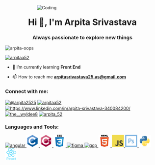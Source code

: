 <img align="right" alt="Coding" width="400" src=https://camo.githubusercontent.com/6c45718632fa8ce4b941e21817fabb34483aaee52d7dfe91015b8fc5031cd5ba/68747470733a2f2f6d656469612e67697068792e636f6d2f6d656469612f6a726e6c547451644d7764707a5873316c372f67697068792e676966>




<h1 align="center">Hi 👋, I'm Arpita Srivastava</h1>
<h3 align="center">Always passionate to explore new things</h3>

<p align="left"> <img src="https://komarev.com/ghpvc/?username=arpita-oops&label=Profile%20views&color=0e75b6&style=flat" alt="arpita-oops" /> </p>

<p align="left"> <a href="https://twitter.com/arpitaa52" target="blank"><img src="https://img.shields.io/twitter/follow/arpitaa52?logo=twitter&style=for-the-badge" alt="arpitaa52" /></a> </p>

- 🌱 I’m currently learning **Front End**

- 📫 How to reach me **arpitasrivastava25.as@gmail.com**

<h3 align="left">Connect with me:</h3>
<p align="left">
<a href="https://codepen.io/@arpita2525" target="blank"><img align="center" src="https://raw.githubusercontent.com/rahuldkjain/github-profile-readme-generator/master/src/images/icons/Social/codepen.svg" alt="@arpita2525" height="30" width="40" /></a>
<a href="https://twitter.com/arpitaa52" target="blank"><img align="center" src="https://raw.githubusercontent.com/rahuldkjain/github-profile-readme-generator/master/src/images/icons/Social/twitter.svg" alt="arpitaa52" height="30" width="40" /></a>
<a href="https://linkedin.com/in/https://www.linkedin.com/in/arpita-srivastava-340084200/" target="blank"><img align="center" src="https://raw.githubusercontent.com/rahuldkjain/github-profile-readme-generator/master/src/images/icons/Social/linked-in-alt.svg" alt="https://www.linkedin.com/in/arpita-srivastava-340084200/" height="30" width="40" /></a>
<a href="https://instagram.com/the__wyldee8" target="blank"><img align="center" src="https://raw.githubusercontent.com/rahuldkjain/github-profile-readme-generator/master/src/images/icons/Social/instagram.svg" alt="the__wyldee8" height="30" width="40" /></a>
<a href="https://www.codechef.com/users/arpita_52" target="blank"><img align="center" src="https://cdn.jsdelivr.net/npm/simple-icons@3.1.0/icons/codechef.svg" alt="arpita_52" height="30" width="40" /></a>

</p>

<h3 align="left">Languages and Tools:</h3>
<p align="left"> <a href="https://angular.io" target="_blank"> <img src="https://angular.io/assets/images/logos/angular/angular.svg" alt="angular" width="40" height="40"/> </a> <a href="https://www.cprogramming.com/" target="_blank"> <img src="https://raw.githubusercontent.com/devicons/devicon/master/icons/c/c-original.svg" alt="c" width="40" height="40"/> </a> <a href="https://www.w3schools.com/cpp/" target="_blank"> <img src="https://raw.githubusercontent.com/devicons/devicon/master/icons/cplusplus/cplusplus-original.svg" alt="cplusplus" width="40" height="40"/> </a> <a href="https://www.w3schools.com/css/" target="_blank"> <img src="https://raw.githubusercontent.com/devicons/devicon/master/icons/css3/css3-original-wordmark.svg" alt="css3" width="40" height="40"/> </a> <a href="https://www.figma.com/" target="_blank"> <img src="https://www.vectorlogo.zone/logos/figma/figma-icon.svg" alt="figma" width="40" height="40"/> </a> <a href="https://cloud.google.com" target="_blank"> <img src="https://www.vectorlogo.zone/logos/google_cloud/google_cloud-icon.svg" alt="gcp" width="40" height="40"/> </a> <a href="https://www.w3.org/html/" target="_blank"> <img src="https://raw.githubusercontent.com/devicons/devicon/master/icons/html5/html5-original-wordmark.svg" alt="html5" width="40" height="40"/> </a> <a href="https://developer.mozilla.org/en-US/docs/Web/JavaScript" target="_blank"> <img src="https://raw.githubusercontent.com/devicons/devicon/master/icons/javascript/javascript-original.svg" alt="javascript" width="40" height="40"/> </a> <a href="https://www.photoshop.com/en" target="_blank"> <img src="https://raw.githubusercontent.com/devicons/devicon/master/icons/photoshop/photoshop-line.svg" alt="photoshop" width="40" height="40"/> </a> <a href="https://www.python.org" target="_blank"> <img src="https://raw.githubusercontent.com/devicons/devicon/master/icons/python/python-original.svg" alt="python" width="40" height="40"/> </a> <a href="https://reactjs.org/" target="_blank"> <img src="https://raw.githubusercontent.com/devicons/devicon/master/icons/react/react-original-wordmark.svg" alt="react" width="40" height="40"/> </a> </p>
